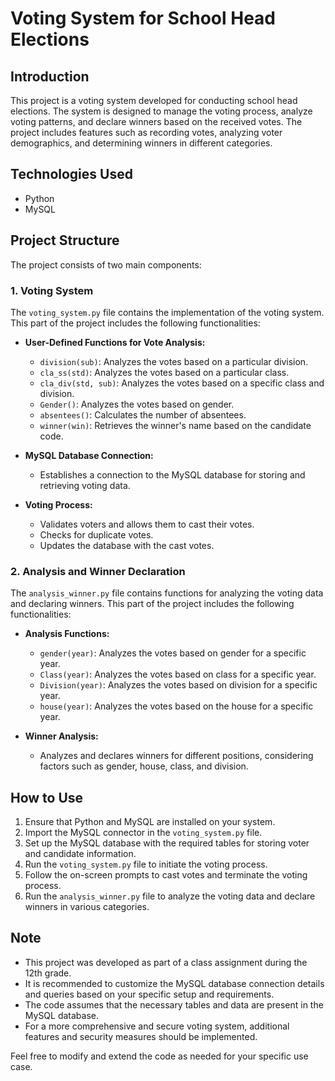 # Voting System for School Head Elections

## Introduction
This project is a voting system developed for conducting school head elections. The system is designed to manage the voting process, analyze voting patterns, and declare winners based on the received votes. The project includes features such as recording votes, analyzing voter demographics, and determining winners in different categories.

## Technologies Used
- Python
- MySQL

## Project Structure
The project consists of two main components:

### 1. Voting System
The `voting_system.py` file contains the implementation of the voting system. This part of the project includes the following functionalities:

- **User-Defined Functions for Vote Analysis:**
  - `division(sub)`: Analyzes the votes based on a particular division.
  - `cla_ss(std)`: Analyzes the votes based on a particular class.
  - `cla_div(std, sub)`: Analyzes the votes based on a specific class and division.
  - `Gender()`: Analyzes the votes based on gender.
  - `absentees()`: Calculates the number of absentees.
  - `winner(win)`: Retrieves the winner's name based on the candidate code.

- **MySQL Database Connection:**
  - Establishes a connection to the MySQL database for storing and retrieving voting data.

- **Voting Process:**
  - Validates voters and allows them to cast their votes.
  - Checks for duplicate votes.
  - Updates the database with the cast votes.

### 2. Analysis and Winner Declaration
The `analysis_winner.py` file contains functions for analyzing the voting data and declaring winners. This part of the project includes the following functionalities:

- **Analysis Functions:**
  - `gender(year)`: Analyzes the votes based on gender for a specific year.
  - `Class(year)`: Analyzes the votes based on class for a specific year.
  - `Division(year)`: Analyzes the votes based on division for a specific year.
  - `house(year)`: Analyzes the votes based on the house for a specific year.

- **Winner Analysis:**
  - Analyzes and declares winners for different positions, considering factors such as gender, house, class, and division.

## How to Use
1. Ensure that Python and MySQL are installed on your system.
2. Import the MySQL connector in the `voting_system.py` file.
3. Set up the MySQL database with the required tables for storing voter and candidate information.
4. Run the `voting_system.py` file to initiate the voting process.
5. Follow the on-screen prompts to cast votes and terminate the voting process.
6. Run the `analysis_winner.py` file to analyze the voting data and declare winners in various categories.

## Note
- This project was developed as part of a class assignment during the 12th grade.
- It is recommended to customize the MySQL database connection details and queries based on your specific setup and requirements.
- The code assumes that the necessary tables and data are present in the MySQL database.
- For a more comprehensive and secure voting system, additional features and security measures should be implemented.

Feel free to modify and extend the code as needed for your specific use case.

